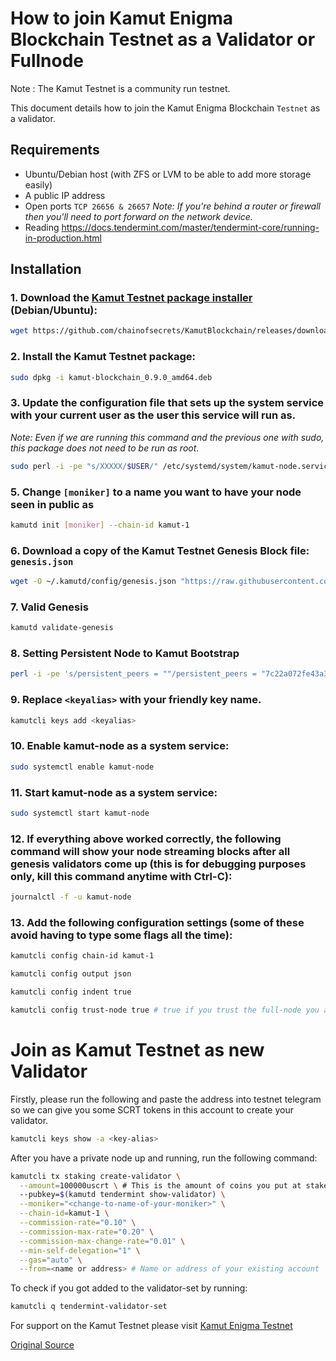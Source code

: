 # How to join Kamut Enigma Blockchain Testnet as a Validator or Fullnode

Note : The Kamut Testnet is a community run testnet.

This document details how to join the Kamut Enigma Blockchain `Testnet` as a validator.

## Requirements

- Ubuntu/Debian host (with ZFS or LVM to be able to add more storage easily)
- A public IP address
- Open ports `TCP 26656 & 26657` _Note: If you're behind a router or firewall then you'll need to port forward on the network device._
- Reading https://docs.tendermint.com/master/tendermint-core/running-in-production.html

## Installation

### 1. Download the [Kamut Testnet package installer](https://github.com/chainofsecrets/KamutBlockchain/releases/download/v0.9.0/kamut-blockchain_0.9.0_amd64.deb) (Debian/Ubuntu):

```bash
wget https://github.com/chainofsecrets/KamutBlockchain/releases/download/v0.9.0/kamut-blockchain_0.9.0_amd64.deb
```

### 2. Install the Kamut Testnet package:

```bash
sudo dpkg -i kamut-blockchain_0.9.0_amd64.deb
```

### 3. Update the configuration file that sets up the system service with your current user as the user this service will run as.

_Note: Even if we are running this command and the previous one with sudo, this package does not need to be run as root_.

```bash
sudo perl -i -pe "s/XXXXX/$USER/" /etc/systemd/system/kamut-node.service
```

### 5. Change `[moniker]` to a name you want to have your node seen in public as

```bash
kamutd init [moniker] --chain-id kamut-1
```
### 6. Download a copy of the Kamut Testnet Genesis Block file: `genesis.json`

```bash
wget -O ~/.kamutd/config/genesis.json "https://raw.githubusercontent.com/chainofsecrets/KamutBlockchain/master/genesis/genesis.json"
```
### 7. Valid Genesis
```bash
kamutd validate-genesis
```

### 8. Setting Persistent Node to Kamut Bootstrap 
```bash
perl -i -pe 's/persistent_peers = ""/persistent_peers = "7c22a072fe43a3c5771e00646b1cef0c1d41f459\@78.47.43.118:26656"/' ~/.kamutd/config/config.toml
```
### 9. Replace `<keyalias>` with your friendly key name.

```bash
kamutcli keys add <keyalias>
```

### 10. Enable kamut-node as a system service:

```bash
sudo systemctl enable kamut-node
```

### 11. Start kamut-node as a system service:

```bash
sudo systemctl start kamut-node
```

### 12. If everything above worked correctly, the following command will show your node streaming blocks after all genesis validators come up (this is for debugging purposes only, kill this command anytime with Ctrl-C):

```bash
journalctl -f -u kamut-node
```

### 13. Add the following configuration settings (some of these avoid having to type some flags all the time):

```bash
kamutcli config chain-id kamut-1
```

```bash
kamutcli config output json
```

```bash
kamutcli config indent true
```

```bash
kamutcli config trust-node true # true if you trust the full-node you are connecting to, false otherwise
```


# Join as Kamut Testnet as new Validator

Firstly, please run the following and paste the address into testnet telegram so we can give you some SCRT tokens in this account to create your validator.

```bash
kamutcli keys show -a <key-alias>
```

After you have a private node up and running, run the following command:

```bash
kamutcli tx staking create-validator \
  --amount=100000uscrt \ # This is the amount of coins you put at stake. i.e. 100000uscrt
  --pubkey=$(kamutd tendermint show-validator) \
  --moniker="<change-to-name-of-your-moniker>" \
  --chain-id=kamut-1 \
  --commission-rate="0.10" \
  --commission-max-rate="0.20" \
  --commission-max-change-rate="0.01" \
  --min-self-delegation="1" \
  --gas="auto" \
  --from=<name or address> # Name or address of your existing account
```

To check if you got added to the validator-set by running:

```bash
kamutcli q tendermint-validator-set
```

For support on the Kamut Testnet please visit [Kamut Enigma Testnet](https://t.me/enigmatestnet)

[Original Source](https://raw.githubusercontent.com/chainofsecrets/kamut-testnet/master/docs/validators-and-full-nodes.md)